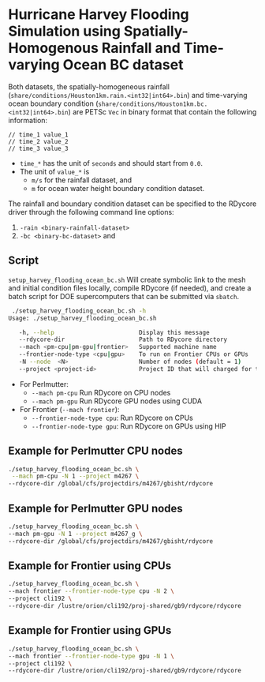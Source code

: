 # Hurricane Harvey Flooding Simulation using Spatially-Homogenous Rainfall and Time-varying Ocean BC dataset

Both datasets, the spatially-homogeneous rainfall (`share/conditions/Houston1km.rain.<int32|int64>.bin`) and
time-varying ocean boundary condition (`share/conditions/Houston1km.bc.<int32|int64>.bin`) are PETSc `Vec`
in binary format that contain the following information:

```text
// time_1 value_1
// time_2 value_2
// time_3 value_3
```

- `time_*` has the unit of `seconds` and should start from `0.0`.
- The unit of `value_*` is
    - `m/s` for the rainfall dataset, and
    - `m` for ocean water height boundary condition dataset.

The rainfall and boundary condition dataset can be specified to the RDycore driver through
the following command line options:

1. `-rain <binary-rainfall-dataset>`
2. `-bc <binary-bc-dataset>` and

## Script

`setup_harvey_flooding_ocean_bc.sh` Will create symbolic link to the mesh
and initial condition files locally, compile RDycore (if needed), and
create a batch script for DOE supercomputers that can be submitted via `sbatch`.

```bash
 ./setup_harvey_flooding_ocean_bc.sh -h
Usage: ./setup_harvey_flooding_ocean_bc.sh

   -h, --help                        Display this message
   --rdycore-dir                     Path to RDycore directory
   --mach <pm-cpu|pm-gpu|frontier>   Supported machine name
   --frontier-node-type <cpu|gpu>    To run on Frontier CPUs or GPUs
   -N --node  <N>                    Number of nodes (default = 1)
   --project <project-id>            Project ID that will charged for the job
```

- For Perlmutter:
  - `--mach pm-cpu` Run RDycore on CPU nodes
  - `--mach pm-gpu` Run RDycore GPU nodes using CUDA
- For Frontier (`--mach frontier`):
  - `--frontier-node-type cpu`: Run RDycore on CPUs
  - `--frontier-node-type gpu`: Run RDycore on GPUs using HIP

## Example for Perlmutter CPU nodes

```bash
./setup_harvey_flooding_ocean_bc.sh \
 --mach pm-cpu -N 1 --project m4267 \
--rdycore-dir /global/cfs/projectdirs/m4267/gbisht/rdycore
```

## Example for Perlmutter GPU nodes

```bash
./setup_harvey_flooding_ocean_bc.sh \
--mach pm-gpu -N 1 --project m4267_g \
--rdycore-dir /global/cfs/projectdirs/m4267/gbisht/rdycore 
```

## Example for Frontier using CPUs

```bash
./setup_harvey_flooding_ocean_bc.sh \
--mach frontier --frontier-node-type cpu -N 2 \
--project cli192 \
--rdycore-dir /lustre/orion/cli192/proj-shared/gb9/rdycore/rdycore 
```

## Example for Frontier using GPUs

```bash
./setup_harvey_flooding_ocean_bc.sh \
--mach frontier --frontier-node-type gpu -N 1 \
--project cli192 \
--rdycore-dir /lustre/orion/cli192/proj-shared/gb9/rdycore/rdycore 
```
